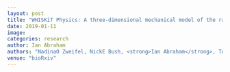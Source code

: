 ```yaml
---
layout: post
title: "WHISKiT Physics: A three-dimensional mechanical model of the rat vibrissal array"
date: 2019-01-11
image: 
categories: research
author: Ian Abraham
authors: "NadinaO Zweifel, NickE Bush, <strong>Ian Abraham</strong>, ToddD Murphey, MitraJZ Hartmann"
venue: "bioRxiv"
---
```


